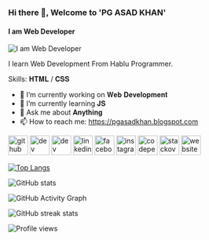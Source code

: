 ### Hi there 👋, Welcome to 'PG ASAD KHAN'
#### I am Web Developer
![I am Web Developer](https://scontent.frjh5-1.fna.fbcdn.net/v/t39.30808-6/315966164_112618978336505_8571617685571760573_n.jpg?stp=dst-jpg_s960x960&_nc_cat=101&ccb=1-7&_nc_sid=e3f864&_nc_ohc=yHU13cyLy6YAX_ras69&_nc_ht=scontent.frjh5-1.fna&oh=00_AfB4kGCLFVxy5P5m7P_VhbT9t3DFHrY244U_YvSI59bw6g&oe=63DD2A0C)

I learn Web Development From Hablu Programmer.

Skills: 𝐇𝐓𝐌𝐋 / 𝐂𝐒𝐒

- 🔭 I’m currently working on 𝐖𝐞𝐛 𝐃𝐞𝐯𝐞𝐥𝐨𝐩𝐦𝐞𝐧𝐭 
- 🌱 I’m currently learning 𝐉𝐒 
- 💬 Ask me about 𝐀𝐧𝐲𝐭𝐡𝐢𝐧𝐠 
- 📫 How to reach me: https://pgasadkhan.blogspot.com 


[<img src='https://cdn.jsdelivr.net/npm/simple-icons@3.0.1/icons/github.svg' alt='github' height='40'>](https://github.com/pg-asad-khan)  [<img src='https://cdn.jsdelivr.net/npm/simple-icons@3.0.1/icons/dev-dot-to.svg' alt='dev' height='40'>](https://dev.to/pg_asad_khan)  [<img src='https://cdn.jsdelivr.net/npm/simple-icons@3.0.1/icons/hashnode.svg' alt='dev' height='40'>](https://hashnode.com/@pgasadkhan)  [<img src='https://cdn.jsdelivr.net/npm/simple-icons@3.0.1/icons/linkedin.svg' alt='linkedin' height='40'>](https://www.linkedin.com/in//pg-asad-khan//)  [<img src='https://cdn.jsdelivr.net/npm/simple-icons@3.0.1/icons/facebook.svg' alt='facebook' height='40'>](https://www.facebook.com/pgasadkhan)  [<img src='https://cdn.jsdelivr.net/npm/simple-icons@3.0.1/icons/instagram.svg' alt='instagram' height='40'>](https://www.instagram.com/pg_asad_khan22/)  [<img src='https://cdn.jsdelivr.net/npm/simple-icons@3.0.1/icons/codepen.svg' alt='codepen' height='40'>](https://codepen.io/pg-asad-khan)  [<img src='https://cdn.jsdelivr.net/npm/simple-icons@3.0.1/icons/stackoverflow.svg' alt='stackoverflow' height='40'>](https://stackoverflow.com/users/21093077/pg-asad-khan)  [<img src='https://cdn.jsdelivr.net/npm/simple-icons@3.0.1/icons/icloud.svg' alt='website' height='40'>](https://pgasadkhan.blogspot.com)  

[![Top Langs](https://github-readme-stats.vercel.app/api/top-langs/?username=pg-asad-khan)](https://github.com/anuraghazra/github-readme-stats)

![GitHub stats](https://github-readme-stats.vercel.app/api?username=pg-asad-khan&show_icons=true)  

![GitHub Activity Graph](https://activity-graph.herokuapp.com/graph?username=pg-asad-khan)  

![GitHub streak stats](https://streak-stats.demolab.com/?user=pg-asad-khan)  

![Profile views](https://gpvc.arturio.dev/pg-asad-khan)  
